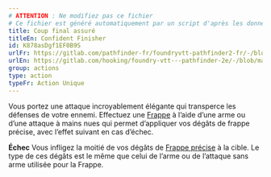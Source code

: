 ```yaml
---
# ATTENTION : Ne modifiez pas ce fichier
# Ce fichier est généré automatiquement par un script d'après les données du module Foundry VTT officiel et de sa traduction
title: Coup final assuré
titleEn: Confident Finisher
id: K878asDgf1EF0B9S
urlFr: https://gitlab.com/pathfinder-fr/foundryvtt-pathfinder2-fr/-/blob/master/data/classes/K878asDgf1EF0B9S.htm
urlEn: https://gitlab.com/hooking/foundry-vtt---pathfinder-2e/-/blob/master/packs/data/classes.db/confident-finisher.json
group: actions
type: action
typeFr: Action Unique
---
```

Vous portez une attaque incroyablement élégante qui transperce les défenses de votre ennemi. Effectuez une [Frappe](frapper.md) à l’aide d’une arme ou d’une attaque à mains nues qui permet d’appliquer vos dégâts de frappe précise, avec l’effet suivant en cas d’échec. 

**Échec** Vous infligez la moitié de vos dégâts de [ Frappe précise](../class-features/frappe-précise.md) à la cible. Le type de ces dégâts est le même que celui de l’arme ou de l’attaque sans arme utilisée pour la Frappe.


